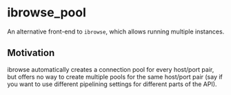 ibrowse_pool
============

An alternative front-end to `ibrowse`, which allows running multiple instances.

Motivation
----------

ibrowse automatically creates a connection pool for every host/port pair, but
offers no way to create multiple pools for the same host/port pair (say if you
want to use different pipelining settings for different parts of the API).
